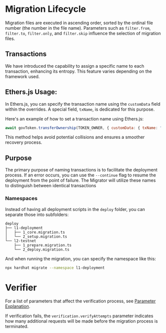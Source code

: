 # Migration Lifecycle

Migration files are executed in ascending order, sorted by the ordinal file number (the number in the file name). 
Parameters such as `filter.from`, `filter.to`, `filter.only`, and `filter.skip` influence the selection of migration files.

## Transactions

We have introduced the capability to assign a specific name to each transaction, enhancing its entropy. 
This feature varies depending on the framework used.

## Ethers.js Usage:

In Ethers.js, you can specify the transaction name using the `customData` field within the overrides. 
A special field, `txName`, is dedicated for this purpose.

Here's an example of how to set a transaction name using Ethers.js:

```javascript
await govToken.transferOwnership(TOKEN_OWNER, { customData: { txName: "Transfer Ownership" }});
```

This method helps avoid potential collisions and ensures a smoother recovery process.

## Purpose

The primary purpose of naming transactions is to facilitate the deployment process.
If an error occurs, you can use the `--continue` flag to resume the deployment from the point of failure. 
The Migrator will utilize these names to distinguish between identical transactions

### Namespaces

Instead of having all deployment scripts in the `deploy` folder, you can separate those into subfolders:

```
deploy
├── l1-deployment
│   ├── 1_core.migration.ts
│   └── 2_setup.migration.ts
└── l2-testnet
    ├── 1_prepare.migration.ts
    └── 2_deploy.migration.ts
```

And when running the migration, you can specify the namespace like this:
```bash
npx hardhat migrate --namespace l1-deployment
```

# Verifier

For a list of parameters that affect the verification process, see [Parameter Explanation](https://github.com/dl-solarity/hardhat-migrate#parameter-explanation).

If verification fails, the `verification.verifyAttempts` parameter indicates how many additional requests will be made before the migration process is terminated.
